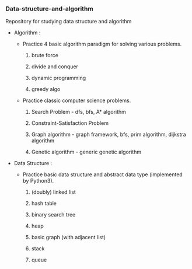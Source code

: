 ### Data-structure-and-algorithm

Repository for studying data structure and algorithm

- Algorithm :
    - Practice 4 basic algorithm paradigm for solving various problems.
        
        1) brute force
        
        2) divide and conquer
        
        3) dynamic programming
        
        4) greedy algo
        
    - Practice classic computer science problems.
        
        1) Search Problem - dfs, bfs, A* algorithm
        
        2) Constraint-Satisfaction Problem

        3) Graph algorithm - graph framework, bfs, prim algorithm, dijkstra algorithm

        4) Genetic algorithm - generic genetic algorithm
        

- Data Structure :
    - Practice basic data structure and abstract data type (implemented by Python3).
        
        1) (doubly) linked list
        
        2) hash table
        
        3) binary search tree
        
        4) heap
        
        5) basic graph (with adjacent list)
        
        6) stack
        
        7) queue